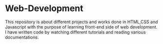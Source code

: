 # Web-Development
This repository is about different projects and works done in HTML,CSS and Javascript with the purpose of learning front-end side of web development.
I have written code by watching different tutorials and reading various documentations.
